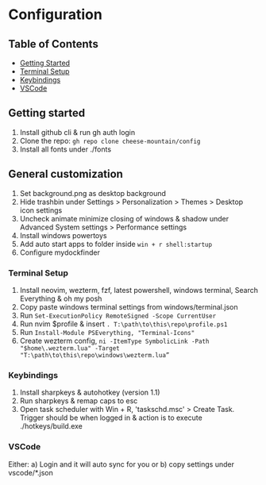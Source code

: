 # Configuration

## Table of Contents

- [Getting Started](#getting-started)
- [Terminal Setup](#terminal-setup)
- [Keybindings](#keybindings)
- [VSCode](#vscode)

## Getting started

1. Install github cli & run gh auth login
2. Clone the repo: ```gh repo clone cheese-mountain/config```
3. Install all fonts under ./fonts

## General customization
1. Set background.png as desktop background
2. Hide trashbin under Settings > Personalization > Themes > Desktop icon settings 
3. Uncheck animate minimize closing of windows & shadow under Advanced System settings > Performance settings
4. Install windows powertoys
5. Add auto start apps to folder inside ```win + r shell:startup```
6. Configure mydockfinder

### Terminal Setup

1. Install neovim, wezterm, fzf, latest powershell, windows terminal, Search Everything & oh my posh
2. Copy paste windows terminal settings from windows/terminal.json
3. Run ```Set-ExecutionPolicy RemoteSigned -Scope CurrentUser```
4. Run nvim $profile & insert ```. T:\path\to\this\repo\profile.ps1```
5. Run ```Install-Module PSEverything, "Terminal-Icons"```
6. Create wezterm config, ```ni -ItemType SymbolicLink -Path "$home\.wezterm.lua" -Target "T:\path\to\this\repo\windows\wezterm.lua”```

### Keybindings

1. Install sharpkeys & autohotkey (version 1.1)
2. Run sharpkeys & remap caps to esc
2. Open task scheduler with Win + R, 'taskschd.msc' > Create Task. Trigger should be when logged in & action is to execute ./hotkeys/build.exe

### VSCode

Either:
a) Login and it will auto sync for you or
b) copy settings under vscode/*.json
